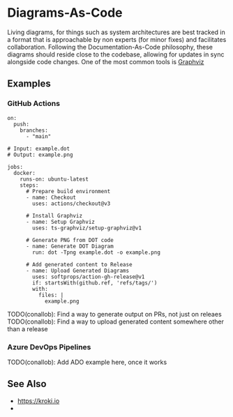 # Diagrams-As-Code

Living diagrams, for things such as system architectures are best tracked in a format that is approachable by non experts (for minor fixes) and facilitates collaboration. 
Following the Documentation-As-Code philosophy, these diagrams should reside close to the codebase, allowing for updates in sync alongside code changes. One of the 
most common tools is [Graphviz](http://www.graphviz.org)

## Examples

### GitHub Actions

```
on:
  push:
    branches:
      - "main"

# Input: example.dot
# Output: example.png

jobs:
  docker:
    runs-on: ubuntu-latest
    steps:
      # Prepare build environment
      - name: Checkout
        uses: actions/checkout@v3

      # Install Graphviz
      - name: Setup Graphviz
        uses: ts-graphviz/setup-graphviz@v1

      # Generate PNG from DOT code  
      - name: Generate DOT Diagram
        run: dot -Tpng example.dot -o example.png
        
      # Add generated content to Release
      - name: Upload Generated Diagrams
        uses: softprops/action-gh-release@v1
        if: startsWith(github.ref, 'refs/tags/')
        with:
          files: |
            example.png
```

TODO(conallob): Find a way to generate output on PRs, not just on releaes
TODO(conallob): Find a way to upload generated content somewhere other than a release

### Azure DevOps Pipelines

TODO(conallob): Add ADO example here, once it works

## See Also

* https://kroki.io
* 
